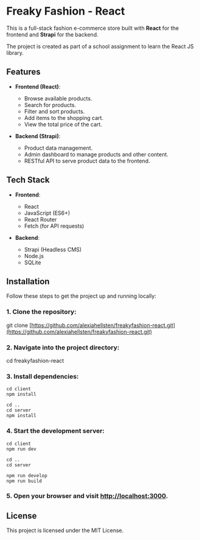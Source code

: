 # Freaky Fashion - React

This is a full-stack fashion e-commerce store built with **React** for the frontend and **Strapi** for the backend. 

The project is created as part of a school assignment to learn the React JS library.

## Features

- **Frontend (React)**:
  - Browse available products.
  - Search for products.
  - Filter and sort products.
  - Add items to the shopping cart.
  - View the total price of the cart.

- **Backend (Strapi)**:
  - Product data management.
  - Admin dashboard to manage products and other content.
  - RESTful API to serve product data to the frontend.

## Tech Stack

- **Frontend**:
  - React
  - JavaScript (ES6+)
  - React Router
  - Fetch (for API requests)

- **Backend**:
  - Strapi (Headless CMS)
  - Node.js
  - SQLite
    

## Installation

Follow these steps to get the project up and running locally:

### 1. Clone the repository:
git clone [https://github.com/alexiahellsten/freakyfashion-react.git](https://github.com/alexiahellsten/freakyfashion-react.git)

### 2. Navigate into the project directory:
cd freakyfashion-react

### 3. Install dependencies:
```
cd client
npm install

cd ..
cd server
npm install
```

### 4. Start the development server:
```
cd client
npm run dev

cd ..
cd server

npm run develop
npm run build
```
### 5. Open your browser and visit [http://localhost:3000](http://localhost:3000).

## License
This project is licensed under the MIT License.

